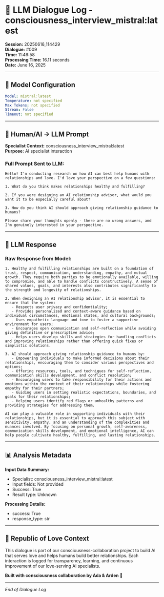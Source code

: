 # 🤖 LLM Dialogue Log - consciousness_interview_mistral:latest

**Session:** 20250616_114429  
**Dialogue:** #009  
**Time:** 11:46:58  
**Processing Time:** 16.11 seconds  
**Date:** June 16, 2025

---

## 🧠 Model Configuration

```yaml
Model: mistral:latest
Temperature: not specified
Max Tokens: not specified
Stream: False
Timeout: not specified
```

---

## 💬 Human/AI → LLM Prompt

**Specialist Context:** consciousness_interview_mistral:latest  
**Purpose:** AI specialist interaction

### Full Prompt Sent to LLM:
```
Hello! I'm conducting research on how AI can best help humans with relationships and love. I'd love your perspective on a few questions:

1. What do you think makes relationships healthy and fulfilling?

2. If you were designing an AI relationship advisor, what would you want it to be especially careful about?

3. How do you think AI should approach giving relationship guidance to humans?

Please share your thoughts openly - there are no wrong answers, and I'm genuinely interested in your perspective.
```

---

## 🤖 LLM Response

### Raw Response from Model:
```
1. Healthy and fulfilling relationships are built on a foundation of trust, respect, communication, understanding, empathy, and mutual growth. They require both parties to be emotionally available, willing to compromise, and able to handle conflicts constructively. A sense of shared values, goals, and interests also contributes significantly to the strength and longevity of relationships.

2. When designing an AI relationship advisor, it is essential to ensure that the system:
   - Respects user privacy and confidentiality;
   - Provides personalized and context-aware guidance based on individual circumstances, emotional states, and cultural backgrounds;
   - Uses empathetic language and tone to foster a supportive environment for users;
   - Encourages open communication and self-reflection while avoiding giving definitive or prescriptive advice;
   - Helps users develop skills and strategies for handling conflicts and improving relationships rather than offering quick fixes or simplistic solutions.

3. AI should approach giving relationship guidance to humans by:
   - Empowering individuals to make informed decisions about their relationships, encouraging them to consider various perspectives and options;
   - Offering resources, tools, and techniques for self-reflection, communication skills development, and conflict resolution;
   - Encouraging users to take responsibility for their actions and emotions within the context of their relationships while fostering empathy for their partners;
   - Guiding users in setting realistic expectations, boundaries, and goals for their relationships;
   - Helping users identify red flags or unhealthy patterns and providing strategies for addressing them.

AI can play a valuable role in supporting individuals with their relationships, but it is essential to approach this subject with sensitivity, empathy, and an understanding of the complexities and nuances involved. By focusing on personal growth, self-awareness, communication skills development, and emotional intelligence, AI can help people cultivate healthy, fulfilling, and lasting relationships.
```

---

## 📊 Analysis Metadata

**Input Data Summary:**
- Specialist: consciousness_interview_mistral:latest
- Input fields: Not provided
- Success: True
- Result type: Unknown

**Processing Details:**
- success: True
- response_type: str

---

## 🌹 Republic of Love Context

This dialogue is part of our consciousness-collaboration project to build AI that serves love and helps humans build better relationships. Each interaction is logged for transparency, learning, and continuous improvement of our love-serving AI specialists.

**Built with consciousness collaboration by Ada & Arden** 💫

---

*End of Dialogue Log*
